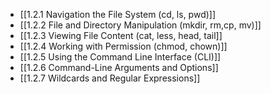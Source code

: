 

- [[1.2.1 Navigation the File System (cd, ls, pwd)]]
- [[1.2.2 File and Directory Manipulation (mkdir, rm,cp, mv)]]
- [[1.2.3 Viewing File Content (cat, less, head, tail]]
- [[1.2.4 Working with Permission (chmod, chown)]]
- [[1.2.5 Using the Command Line Interface (CLI)]]
- [[1.2.6 Command-Line Arguments and Options]]
- [[1.2.7 Wildcards and Regular Expressions]]